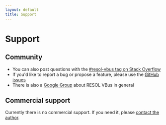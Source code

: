 ```yaml
---
layout: default
title: Support
---
```


# Support


## Community

- You can also post questions with the [#resol-vbus tag on Stack Overflow](http://stackoverflow.com/questions/tagged/resol-vbus)
- If you'd like to report a bug or propose a feature, please use the [GitHub issues](https://github.com/danielwippermann/resol-vbus/issues)
- There is also a [Google Group](https://groups.google.com/forum/#!forum/resol-vbus) about RESOL VBus in general


## Commercial support

Currently there is no commercial support. If you need it, please [contact the author](mailto:Daniel.Wippermann@gmail.com).
